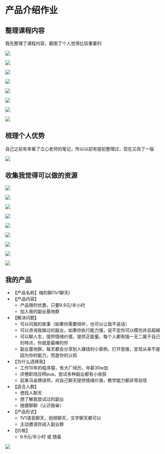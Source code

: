 # 产品介绍作业

## 整理课程内容

我先整理了课程内容，截图了个人觉得比较重要的

![](./images/3天变现计划.jpg)

![](./images/3天课程的课程表.jpg)

![](./images/要设计人生.jpg)

![](./images/对的设计竟然是倒过来的.jpg)

![](./images/优势飞轮打造步骤.jpg)

![](./images/最小可行尝试1.jpg)

![](./images/最小可行尝试2.jpg)

![](./images/day01作业.jpg)

## 梳理个人优势

自己之前有幸看了立心老师的笔记，所以以前有提前整理过，现在又改了一版

![](./images/个人IP探索.jpg)

## 收集我觉得可以做的资源

![](./images/用户需求1.jpg)

![](./images/用户需求2.jpg)

![](./images/用户需求3.jpg)

![](./images/用户需求4.jpg)

![](./images/用户需求5.jpg)

![](./images/用户需求6.jpg)

![](./images/用户需求7.jpg)

![](./images/用户需求8.jpg)

![](./images/用户需求9.jpg)

## 我的产品

- 【产品名称】梅的聊(1v1聊天)
- 【产品内容】
    - 产品限时优惠，只要9.9元/半小时
    - 加入我的副业基地群
- 【解决问题】
    - 可以问我的故事（如果你需要倾听，也可以让我不说话）
    - 可以咨询我做过的副业，如果你执行能力强，说不定你可以模仿并且超越
    - 可以聊人生，提供情绪价值，提供正能量。每个人都有独一无二属于自己的特点，你就是最棒的你
    - 副业基地群，每天都会分享别人赚钱的小案例，打开思维，变现从来不是因为你的能力，而是你的认知
- 【为什么选择我】
    - 工作10年的程序猿，有大厂经历，年薪30w加
    - 厌倦职场压榨pua，尝试多种副业都有小收获
    - 前某马金牌讲师，对自己聊天提供情绪价值，教学能力都非常自信
- 【适合人群】
    - 想找人聊天
    - 想了解我尝试过的副业
    - 随便聊聊（认识我😁）
- 【产品形式】
    - 1V1语音聊天，视频聊天，文字聊天都可以
    - 主动邀请你进入副业群
- 【价格】
    - 9.9元/半小时 或 随喜


![](./images/梅的聊限时优惠.png)









